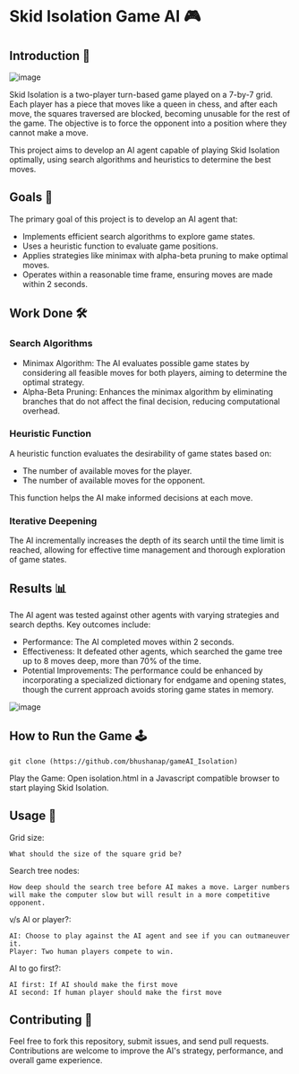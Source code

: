 # Skid Isolation Game AI 🎮

## Introduction 🌟

![image](https://github.com/bhushanap/gameAI_Isolation/assets/83635464/9be6471e-7870-4b97-a836-c39df9c07d4f)

Skid Isolation is a two-player turn-based game played on a 7-by-7 grid. Each player has a piece that moves like a queen in chess, and after each move, the squares traversed are blocked, becoming unusable for the rest of the game. The objective is to force the opponent into a position where they cannot make a move.

This project aims to develop an AI agent capable of playing Skid Isolation optimally, using search algorithms and heuristics to determine the best moves.

## Goals 🎯

The primary goal of this project is to develop an AI agent that:

- Implements efficient search algorithms to explore game states.
- Uses a heuristic function to evaluate game positions.
- Applies strategies like minimax with alpha-beta pruning to make optimal moves.
- Operates within a reasonable time frame, ensuring moves are made within 2 seconds.

## Work Done 🛠️

### Search Algorithms

- Minimax Algorithm: The AI evaluates possible game states by considering all feasible moves for both players, aiming to determine the optimal strategy.
- Alpha-Beta Pruning: Enhances the minimax algorithm by eliminating branches that do not affect the final decision, reducing computational overhead.

### Heuristic Function

A heuristic function evaluates the desirability of game states based on:

- The number of available moves for the player.
- The number of available moves for the opponent.

This function helps the AI make informed decisions at each move.

### Iterative Deepening

The AI incrementally increases the depth of its search until the time limit is reached, allowing for effective time management and thorough exploration of game states.

## Results 📊

The AI agent was tested against other agents with varying strategies and search depths. Key outcomes include:

- Performance: The AI completed moves within 2 seconds.
- Effectiveness: It defeated other agents, which searched the game tree up to 8 moves deep, more than 70% of the time.
- Potential Improvements: The performance could be enhanced by incorporating a specialized dictionary for endgame and opening states, though the current approach avoids storing game states in memory.

![image](https://github.com/bhushanap/gameAI_Isolation/assets/83635464/3c24698c-6d46-4a59-962a-f91a3b6ee58b)


## How to Run the Game 🕹️

`git clone (https://github.com/bhushanap/gameAI_Isolation)`

Play the Game: Open isolation.html in a Javascript compatible browser to start playing Skid Isolation.

## Usage 📝

Grid size:
```
What should the size of the square grid be?
```
Search tree nodes:
```
How deep should the search tree before AI makes a move. Larger numbers will make the computer slow but will result in a more competitive opponent.
```
v/s AI or player?:
```
AI: Choose to play against the AI agent and see if you can outmaneuver it.
Player: Two human players compete to win.
```

AI to go first?:
```
AI first: If AI should make the first move
AI second: If human player should make the first move
```


## Contributing 🤝

Feel free to fork this repository, submit issues, and send pull requests. Contributions are welcome to improve the AI's strategy, performance, and overall game experience.
